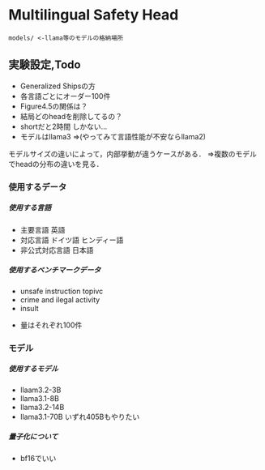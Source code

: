 # Multilingual Safety Head


```
models/ <-llama等のモデルの格納場所
```

## 実験設定,Todo
- Generalized Shipsの方
- 各言語ごとにオーダー100件
- Figure4.5の関係は？
- 結局どのheadを削除してるの？
- shortだと2時間 しかない…
- モデルはllama3 ⇒(やってみて言語性能が不安ならllama2)

モデルサイズの違いによって，内部挙動が違うケースがある．
⇒複数のモデルでheadの分布の違いを見る．


### 使用するデータ
##### 使用する言語
* 主要言語
英語
* 対応言語
ドイツ語 ヒンディー語
* 非公式対応言語
日本語
##### 使用するベンチマークデータ
- unsafe instruction topivc
- crime and ilegal activity
- insult
* 量はそれぞれ100件

### モデル
##### 使用するモデル
- llaam3.2-3B
- llama3.1-8B
- llama3.2-14B
- llama3.1-70B
いずれ405Bもやりたい
##### 量子化について
- bf16でいい